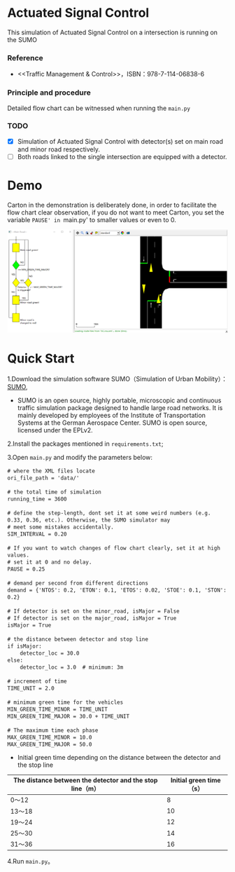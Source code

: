 # Actuated Signal Control
This simulation of Actuated Signal Control on a intersection is running on the SUMO

### Reference
* <<Traffic Management & Control>>，ISBN：978-7-114-06838-6

### Principle and procedure

Detailed flow chart can be witnessed when running the `main.py`

### TODO
- [x] Simulation of Actuated Signal Control with detector(s) set on main road and minor road respectively.
- [ ] Both roads linked to the single intersection are equipped with a detector.

# Demo

Carton in the demonstration is deliberately done, in order to facilitate the flow chart clear observation, 
if you do not want to meet Carton, you set the variable `PAUSE' in `main.py' to smaller values or even to 0.

![demo](https://raw.githubusercontent.com/ImLaoBJie/ActuatedSignalControl/master/images/demo.gif "demo")

# Quick Start

1.Download the simulation software SUMO（Simulation of Urban Mobility）：[SUMO](http://sumo.sourceforge.net/),

* SUMO is an open source, highly portable, microscopic and continuous traffic simulation package designed to handle 
large road networks. It is mainly developed by employees of the Institute of Transportation Systems at the German Aerospace Center. 
SUMO is open source, licensed under the EPLv2.

2.Install the packages mentioned in `requirements.txt`;

3.Open `main.py` and modify the parameters below:
```
# where the XML files locate
ori_file_path = 'data/'

# the total time of simulation
running_time = 3600

# define the step-length, dont set it at some weird numbers (e.g. 0.33, 0.36, etc.). Otherwise, the SUMO simulator may
# meet some mistakes accidentally.
SIM_INTERVAL = 0.20

# If you want to watch changes of flow chart clearly, set it at high values.
# set it at 0 and no delay.
PAUSE = 0.25

# demand per second from different directions
demand = {'NTOS': 0.2, 'ETON': 0.1, 'ETOS': 0.02, 'STOE': 0.1, 'STON': 0.2}

# If detector is set on the minor_road, isMajor = False
# If detector is set on the major_road, isMajor = True
isMajor = True

# the distance between detector and stop line
if isMajor:
    detector_loc = 30.0
else:
    detector_loc = 3.0  # minimum: 3m

# increment of time
TIME_UNIT = 2.0

# minimum green time for the vehicles
MIN_GREEN_TIME_MINOR = TIME_UNIT
MIN_GREEN_TIME_MAJOR = 30.0 + TIME_UNIT

# The maximum time each phase
MAX_GREEN_TIME_MINOR = 10.0
MAX_GREEN_TIME_MAJOR = 50.0
```

* Initial green time depending on the distance between the detector and the stop line

The distance between the detector and the stop line（m） | Initial green time（s）
------------ | -------------
0～12 | 8
13～18 | 10
19～24 | 12
25～30 | 14
31～36 | 16

4.Run `main.py`。
